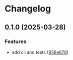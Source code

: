# Changelog

## 0.1.0 (2025-03-28)


### Features

* add cli and tests ([958e878](https://github.com/remarkablemark/python_cli_template/commit/958e878a4c699eafce5ea34e6125ef84cd96dbdc))
